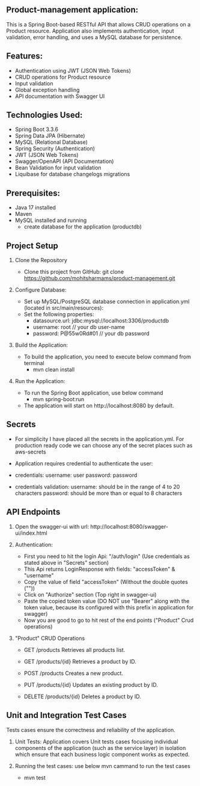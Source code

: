 Product-management application:
------------------------------
This is a Spring Boot-based RESTful API that allows CRUD operations on a Product resource. Application also implements authentication, input validation, error handling, and uses a MySQL database for persistence.

Features:
--------
- Authentication using JWT (JSON Web Tokens)
- CRUD operations for Product resource
- Input validation
- Global exception handling
- API documentation with Swagger UI

Technologies Used:
-----------------
- Spring Boot 3.3.6
- Spring Data JPA (Hibernate)
- MySQL (Relational Database)
- Spring Security (Authentication)
- JWT (JSON Web Tokens)
- Swagger/OpenAPI (API Documentation)
- Bean Validation for input validation
- Liquibase for database changelogs migrations

Prerequisites:
-------------
- Java 17 installed
- Maven
- MySQL installed and running
  - create database for the application (productdb)

Project Setup
-------------
1. Clone the Repository
   - Clone this project from GitHub:
     git clone https://github.com/mohitsharmams/product-management.git

2. Configure Database:
   - Set up MySQL/PostgreSQL database connection in application.yml (located in src/main/resources):
   - Set the following properties:
     - datasource.url: jdbc:mysql://localhost:3306/productdb
     - username: root  // your db user-name
     - password: P@55w0Rd#01  // your db password

3. Build the Application: 
   - To build the application, you need to execute below command from terminal
     - mvn clean install

4. Run the Application:
   - To run the Spring Boot application, use below command
     - mvn spring-boot:run
   - The application will start on http://localhost:8080 by default.

Secrets
-------
- For simplicity I have placed all the secrets in the application.yml. For production ready code we can choose any of the secret places such as aws-secrets
- Application requires credential to authenticate the user:

- credentials:
  username: user
  password: password

- credentials validation:
  username: should be in the range of 4 to 20 characters
  password: should be more than or equal to 8 characters


API Endpoints
-------------
1. Open the swagger-ui with url: http://localhost:8080/swagger-ui/index.html

2. Authentication:
   - First you need to hit the login Api: "/auth/login" (Use credentials as stated above in "Secrets" section)
   - This Api returns LoginResponse with fields: "accessToken" & "username"
   - Copy the value of field "accessToken" (Without the double quotes (""))
   - Click on "Authorize" section (Top right in swagger-ui)
   - Paste the copied token value (DO NOT use "Bearer" along with the token value, because its configured with this prefix in application for swagger)
   - Now you are good to go to hit rest of the end points ("Product" Crud operations)  

3. "Product" CRUD Operations

   - GET /products
     Retrieves all products list.

   - GET /products/{id}
     Retrieves a product by ID.

   - POST /products
     Creates a new product.

   - PUT /products/{id}
     Updates an existing product by ID.

   - DELETE /products/{id}
     Deletes a product by ID.


Unit and Integration Test Cases
-------------------------------
Tests cases ensure the correctness and reliability of the application.

1. Unit Tests: Application covers Unit tests cases focusing individual components of the application (such as the service layer) in isolation which ensure that each business logic component works as expected.

2. Running the test cases: use below mvn cammand to run the test cases
   - mvn test